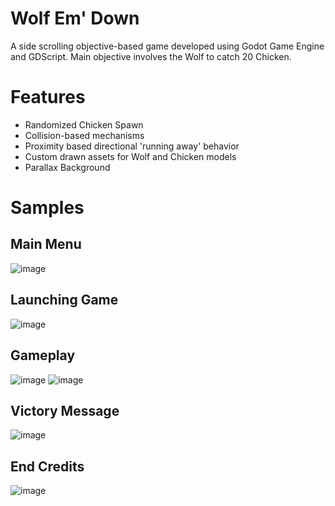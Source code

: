 # Wolf Em' Down
A side scrolling objective-based game developed using Godot Game Engine and GDScript. Main objective involves the Wolf to catch 20 Chicken.

# Features
- Randomized Chicken Spawn
- Collision-based mechanisms
- Proximity based directional 'running away' behavior
- Custom drawn assets for Wolf and Chicken models
- Parallax Background

# Samples
## Main Menu
![image](https://github.com/yash-seth/Wolf-Em-Down/assets/71393551/a82d04c5-8e3e-4395-907a-5bdd58637600)

## Launching Game
![image](https://github.com/yash-seth/Wolf-Em-Down/assets/71393551/a15a5753-dc3b-450c-9a66-f0d931e768bb)

## Gameplay
![image](https://github.com/yash-seth/Wolf-Em-Down/assets/71393551/e701f35c-6974-4864-a7f3-8affefcf6010)
![image](https://github.com/yash-seth/Wolf-Em-Down/assets/71393551/9d82291a-d140-40e0-b212-a16d3a38f53d)

## Victory Message
![image](https://github.com/yash-seth/Wolf-Em-Down/assets/71393551/1aa87d76-ad22-4f18-97bd-76efdf0b4ec2)

## End Credits
![image](https://github.com/yash-seth/Wolf-Em-Down/assets/71393551/380bbd05-cb15-4207-8434-686d6e73455d)







